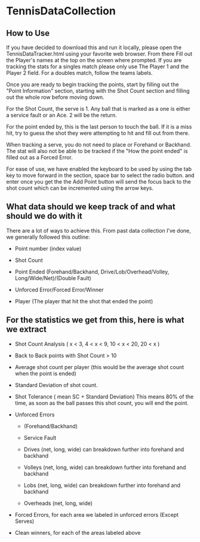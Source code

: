 # TennisDataCollection

## How to Use
If you have decided to download this and run it locally, please open the TennisDataTracker.html using your favorite web browser. From there Fill out the Player's names at the top on the screen where prompted. If you are tracking the stats for a singles match please only use The Player 1 and the Player 2 field. For a doubles match, follow the teams labels.

Once you are ready to begin tracking the points, start by filling out the "Point Information" section, starting with the Shot Count section and filling out the whole row before moving down. 

For the Shot Count, the serve is 1. Any ball that is marked as a one is either a service fault or an Ace. 2 will be the return.

For the point ended by, this is the last person to touch the ball. If it is a miss hit, try to guess the shot they were attempting to hit and fill out from there.

When tracking a serve, you do not need to place or Forehand or Backhand. The stat will also not be able to be tracked if the "How the point ended" is filled out as a Forced Error. 

For ease of use, we have enabled the keyboard to be used by using the tab key to move forward in the section, space bar to select the radio button. and enter once you get the the Add Point button will send the focus back to the shot count which can be incremented using the arrow keys.

## What data should we keep track of and what should we do with it
There are a lot of ways to achieve this.  From past data collection I’ve done, we generally followed this outline:

- Point number (index value)

- Shot Count

- Point Ended (Forehand/Backhand, Drive/Lob/Overhead/Volley, Long/Wide/Net)/(Double Fault)

- Unforced Error/Forced Error/Winner

- Player (The player that hit the shot that ended the point)

 

## For the statistics we get from this, here is what we extract

- Shot Count Analysis ( x < 3, 4 < x < 9, 10 < x < 20, 20 < x )

- Back to Back points with Shot Count > 10

- Average shot count per player (this would be the average shot count when the point is ended)

- Standard Deviation of shot count.

- Shot Tolerance ( mean SC + Standard Deviation) This means 80% of the time, as soon as the ball passes this shot count, you will end the point.

- Unforced Errors 
    - (Forehand/Backhand)

    - Service Fault

    - Drives (net, long, wide) can breakdown further into forehand and backhand

    - Volleys  (net, long, wide) can breakdown further into forehand and backhand

    - Lobs  (net, long, wide) can breakdown further into forehand and backhand

    - Overheads  (net, long, wide)

- Forced Errors, for each area we labeled in unforced errors (Except Serves)

- Clean winners, for each of the areas labeled above
